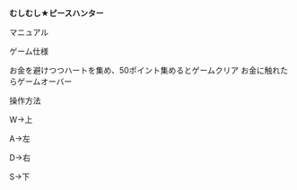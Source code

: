 **むしむし★ピースハンター**

マニュアル

ゲーム仕様

お金を避けつつハートを集め、50ポイント集めるとゲームクリア
お金に触れたらゲームオーバー

操作方法

W→上

A→左

D→右

S→下
